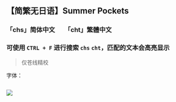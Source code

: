 ## 【简繁无日语】Summer Pockets
### 「chs」简体中文　　「cht」繁體中文
### 可使用 `CTRL + F` 进行搜索 `chs` `cht`，匹配的文本会高亮显示
> 仅苍线精校

字体：
```

```

![](https://pic1.imgdb.cn/item/68e52d35c5157e1a885b7ec3.jpg)
